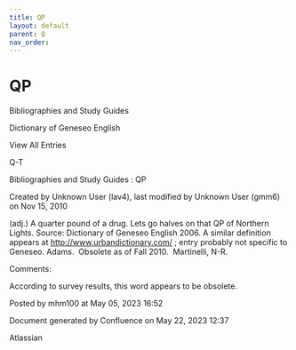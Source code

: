 ```yaml
---
title: QP
layout: default
parent: Q
nav_order:
---
```


# QP

Bibliographies and Study Guides

Dictionary of Geneseo English

View All Entries

Q-T

Bibliographies and Study Guides : QP

Created by  Unknown User (lav4), last modified by  Unknown User (gmm6) on Nov 15, 2010

(adj.) A quarter pound of a drug. Lets go halves on that QP of Northern Lights. Source: Dictionary of Geneseo English 2006. A similar definition appears at http://www.urbandictionary.com/ ; entry probably not specific to Geneseo. Adams.  Obsolete as of Fall 2010.  Martinelli, N-R.

Comments:

According to survey results, this word appears to be obsolete.

Posted by mhm100 at May 05, 2023 16:52

Document generated by Confluence on May 22, 2023 12:37

Atlassian
